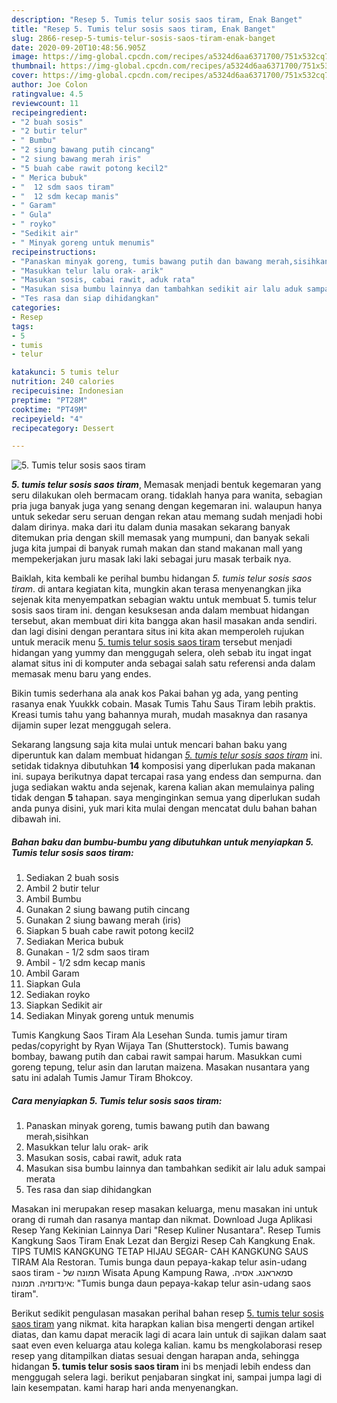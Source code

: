 ```yaml
---
description: "Resep 5. Tumis telur sosis saos tiram, Enak Banget"
title: "Resep 5. Tumis telur sosis saos tiram, Enak Banget"
slug: 2866-resep-5-tumis-telur-sosis-saos-tiram-enak-banget
date: 2020-09-20T10:48:56.905Z
image: https://img-global.cpcdn.com/recipes/a5324d6aa6371700/751x532cq70/5-tumis-telur-sosis-saos-tiram-foto-resep-utama.jpg
thumbnail: https://img-global.cpcdn.com/recipes/a5324d6aa6371700/751x532cq70/5-tumis-telur-sosis-saos-tiram-foto-resep-utama.jpg
cover: https://img-global.cpcdn.com/recipes/a5324d6aa6371700/751x532cq70/5-tumis-telur-sosis-saos-tiram-foto-resep-utama.jpg
author: Joe Colon
ratingvalue: 4.5
reviewcount: 11
recipeingredient:
- "2 buah sosis"
- "2 butir telur"
- " Bumbu"
- "2 siung bawang putih cincang"
- "2 siung bawang merah iris"
- "5 buah cabe rawit potong kecil2"
- " Merica bubuk"
- "  12 sdm saos tiram"
- "  12 sdm kecap manis"
- " Garam"
- " Gula"
- " royko"
- "Sedikit air"
- " Minyak goreng untuk menumis"
recipeinstructions:
- "Panaskan minyak goreng, tumis bawang putih dan bawang merah,sisihkan"
- "Masukkan telur lalu orak- arik"
- "Masukan sosis, cabai rawit, aduk rata"
- "Masukan sisa bumbu lainnya dan tambahkan sedikit air lalu aduk sampai merata"
- "Tes rasa dan siap dihidangkan"
categories:
- Resep
tags:
- 5
- tumis
- telur

katakunci: 5 tumis telur 
nutrition: 240 calories
recipecuisine: Indonesian
preptime: "PT28M"
cooktime: "PT49M"
recipeyield: "4"
recipecategory: Dessert

---
```



![5. Tumis telur sosis saos tiram](https://img-global.cpcdn.com/recipes/a5324d6aa6371700/751x532cq70/5-tumis-telur-sosis-saos-tiram-foto-resep-utama.jpg)

<b><i>5. tumis telur sosis saos tiram</i></b>, Memasak menjadi bentuk kegemaran yang seru dilakukan oleh bermacam orang. tidaklah hanya para wanita, sebagian pria juga banyak juga yang senang dengan kegemaran ini. walaupun hanya untuk sekedar seru seruan dengan rekan atau memang sudah menjadi hobi dalam dirinya. maka dari itu dalam dunia masakan sekarang banyak ditemukan pria dengan skill memasak yang mumpuni, dan banyak sekali juga kita jumpai di banyak rumah makan dan stand makanan mall yang mempekerjakan juru masak laki laki sebagai juru masak terbaik nya.

Baiklah, kita kembali ke perihal bumbu hidangan <i>5. tumis telur sosis saos tiram</i>. di antara kegiatan kita, mungkin akan terasa menyenangkan jika sejenak kita menyempatkan sebagian waktu untuk membuat 5. tumis telur sosis saos tiram ini. dengan kesuksesan anda dalam membuat hidangan tersebut, akan membuat diri kita bangga akan hasil masakan anda sendiri. dan lagi disini dengan perantara situs ini kita akan memperoleh rujukan untuk meracik menu <u>5. tumis telur sosis saos tiram</u> tersebut menjadi hidangan yang yummy dan menggugah selera, oleh sebab itu ingat ingat alamat situs ini di komputer anda sebagai salah satu referensi anda dalam memasak menu baru yang endes.

Bikin tumis sederhana ala anak kos Pakai bahan yg ada, yang penting rasanya enak Yuukkk cobain. Masak Tumis Tahu Saus Tiram lebih praktis. Kreasi tumis tahu yang bahannya murah, mudah masaknya dan rasanya dijamin super lezat menggugah selera.


Sekarang langsung saja kita mulai untuk mencari bahan baku yang diperuntuk kan dalam membuat hidangan <u><i>5. tumis telur sosis saos tiram</i></u> ini. setidak tidaknya dibutuhkan <b>14</b> komposisi yang diperlukan pada makanan ini. supaya berikutnya dapat tercapai rasa yang endess dan sempurna. dan juga sediakan waktu anda sejenak, karena kalian akan memulainya paling tidak dengan <b>5</b> tahapan. saya menginginkan semua yang diperlukan sudah anda punya disini, yuk mari kita mulai dengan mencatat dulu bahan bahan dibawah ini.

<!--inarticleads1-->

##### Bahan baku dan bumbu-bumbu yang dibutuhkan untuk menyiapkan 5. Tumis telur sosis saos tiram:

1. Sediakan 2 buah sosis
1. Ambil 2 butir telur
1. Ambil  Bumbu
1. Gunakan 2 siung bawang putih cincang
1. Gunakan 2 siung bawang merah (iris)
1. Siapkan 5 buah cabe rawit potong kecil2
1. Sediakan  Merica bubuk
1. Gunakan  - 1/2 sdm saos tiram
1. Ambil  - 1/2 sdm kecap manis
1. Ambil  Garam
1. Siapkan  Gula
1. Sediakan  royko
1. Siapkan Sedikit air
1. Sediakan  Minyak goreng untuk menumis


Tumis Kangkung Saos Tiram Ala Lesehan Sunda. tumis jamur tiram pedas/copyright by Ryan Wijaya Tan (Shutterstock). Tumis bawang bombay, bawang putih dan cabai rawit sampai harum. Masukkan cumi goreng tepung, telur asin dan larutan maizena. Masakan nusantara yang satu ini adalah Tumis Jamur Tiram Bhokcoy. 

<!--inarticleads2-->

##### Cara menyiapkan 5. Tumis telur sosis saos tiram:

1. Panaskan minyak goreng, tumis bawang putih dan bawang merah,sisihkan
1. Masukkan telur lalu orak- arik
1. Masukan sosis, cabai rawit, aduk rata
1. Masukan sisa bumbu lainnya dan tambahkan sedikit air lalu aduk sampai merata
1. Tes rasa dan siap dihidangkan


Masakan ini merupakan resep masakan keluarga, menu masakan ini untuk orang di rumah dan rasanya mantap dan nikmat. Download Juga Aplikasi Resep Yang Kekinian Lainnya Dari &#34;Resep Kuliner Nusantara&#34;. Resep Tumis Kangkung Saos Tiram Enak Lezat dan Bergizi Resep Cah Kangkung Enak. TIPS TUMIS KANGKUNG TETAP HIJAU SEGAR- CAH KANGKUNG SAUS TIRAM Ala Restoran. Tumis bunga daun pepaya-kakap telur asin-udang saos tiram - תמונה של ‪Wisata Apung Kampung Rawa‬, סמאראנג. אסיה. אינדונזיה. תמונה: &#34;Tumis bunga daun pepaya-kakap telur asin-udang saos tiram&#34;. 

Berikut sedikit pengulasan masakan perihal bahan resep <u>5. tumis telur sosis saos tiram</u> yang nikmat. kita harapkan kalian bisa mengerti dengan artikel diatas, dan kamu dapat meracik lagi di acara lain untuk di sajikan dalam saat saat even even keluarga atau kolega kalian. kamu bs mengkolaborasi resep resep yang ditampilkan diatas sesuai dengan harapan anda, sehingga hidangan <b>5. tumis telur sosis saos tiram</b> ini bs menjadi lebih endess dan menggugah selera lagi. berikut penjabaran singkat ini, sampai jumpa lagi di lain kesempatan. kami harap hari anda menyenangkan.
